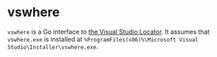 # vswhere

`vswhere` is a Go interface to
[the Visual Studio Locator](https://github.com/microsoft/vswhere). It assumes
that `vswhere.exe` is installed at `%ProgramFiles(x86)%\Microsoft Visual
Studio\Installer\vswhere.exe`.
